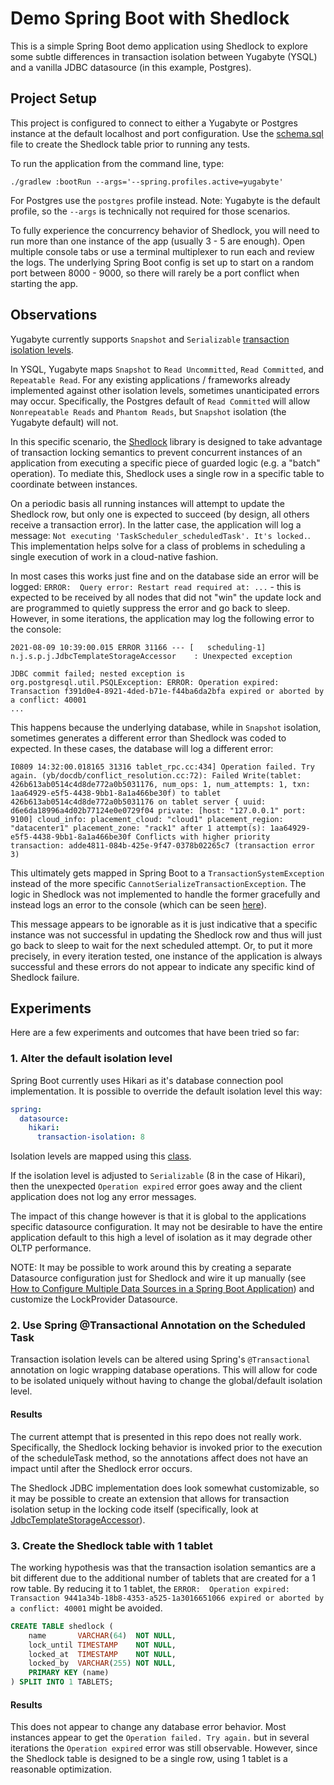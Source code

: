 # Demo Spring Boot with Shedlock

This is a simple Spring Boot demo application using Shedlock to explore some subtle differences in transaction
isolation between Yugabyte (YSQL) and a vanilla JDBC datasource (in this example, Postgres).

## Project Setup

This project is configured to connect to either a Yugabyte or Postgres instance at the default localhost and port
configuration.  Use the [schema.sql](/src/main/resources/schema.sql) file to create the Shedlock table prior to running
any tests.

To run the application from the command line, type:

```shell
./gradlew :bootRun --args='--spring.profiles.active=yugabyte'
```

For Postgres use the `postgres` profile instead.  Note: Yugabyte is the default profile, so the `--args` is
technically not required for those scenarios.

To fully experience the concurrency behavior of Shedlock, you will need to run more than one instance of the app 
(usually 3 - 5 are enough).  Open multiple console tabs or use a terminal multiplexer to run each and review the logs.
The underlying Spring Boot config is set up to start on a random port between 8000 - 9000, so there will rarely be a 
port conflict when starting the app.

## Observations

Yugabyte currently supports `Snapshot` and `Serializable` [transaction isolation levels](
https://docs.yugabyte.com/latest/explore/transactions/isolation-levels/).

In YSQL, Yugabyte maps `Snapshot` to `Read Uncommitted`, `Read Committed`, and `Repeatable Read`.  For any
existing applications / frameworks already implemented against other isolation levels, sometimes unanticipated
errors may occur.  Specifically, the Postgres default of `Read Committed` will allow `Nonrepeatable Reads` and
`Phantom Reads`, but `Snapshot` isolation (the Yugabyte default) will not.

In this specific scenario, the [Shedlock](https://github.com/lukas-krecan/ShedLock) library is designed to take
advantage of transaction locking semantics to prevent concurrent instances of an application from executing a specific
piece of guarded logic (e.g. a "batch" operation).  To mediate this, Shedlock uses a single row in a specific table to
coordinate between instances.

On a periodic basis all running instances will attempt to update the Shedlock row, but only one is
expected to succeed (by design, all others receive a transaction error).  In the latter case, the application will log
a message: `Not executing 'TaskScheduler_scheduledTask'. It's locked.`.  This implementation helps solve for a class of
problems in scheduling a single execution of work in a cloud-native fashion.

In most cases this works just fine and on the database side an error will be logged: `ERROR:  Query error: Restart read required at: ...` -
this is expected to be received by all nodes that did not "win" the update lock and are programmed to quietly suppress
the error and go back to sleep.  However, in some iterations, the application may log the following error to the
console:

```text
2021-08-09 10:39:00.015 ERROR 31166 --- [   scheduling-1] n.j.s.p.j.JdbcTemplateStorageAccessor    : Unexpected exception

JDBC commit failed; nested exception is org.postgresql.util.PSQLException: ERROR: Operation expired: Transaction f391d0e4-8921-4ded-b71e-f44ba6da2bfa expired or aborted by a conflict: 40001
...
```

This happens because the underlying database, while in `Snapshot` isolation, sometimes generates a different error than
Shedlock was coded to expected.  In these cases, the database will log a different error:

```text
I0809 14:32:00.018165 31316 tablet_rpc.cc:434] Operation failed. Try again. (yb/docdb/conflict_resolution.cc:72): Failed Write(tablet: 426b613ab0514c4d8de772a0b5031176, num_ops: 1, num_attempts: 1, txn: 1aa64929-e5f5-4438-9bb1-8a1a466be30f) to tablet 426b613ab0514c4d8de772a0b5031176 on tablet server { uuid: d6e6da18996a4d02b77124e0e0729f04 private: [host: "127.0.0.1" port: 9100] cloud_info: placement_cloud: "cloud1" placement_region: "datacenter1" placement_zone: "rack1" after 1 attempt(s): 1aa64929-e5f5-4438-9bb1-8a1a466be30f Conflicts with higher priority transaction: adde4811-084b-425e-9f47-0378b02265c7 (transaction error 3)
```

This ultimately gets mapped in Spring Boot to a `TransactionSystemException` instead of the more specific
`CannotSerializeTransactionException`.  The logic in Shedlock was not implemented to handle the former gracefully and
instead logs an error to the console (which can be seen [here](https://github.com/lukas-krecan/ShedLock/blob/46f6fe4bb31ee9b18c117443659f8be4d167f7c8/providers/jdbc/shedlock-provider-jdbc-template/src/main/java/net/javacrumbs/shedlock/provider/jdbctemplate/JdbcTemplateStorageAccessor.java#L67)).

This message appears to be ignorable as it is just indicative that a specific instance was not successful in updating
the Shedlock row and thus will just go back to sleep to wait for the next scheduled attempt.  Or, to put it more
precisely, in every iteration tested, one instance of the application is always successful and these errors do not
appear to indicate any specific kind of Shedlock failure.

## Experiments

Here are a few experiments and outcomes that have been tried so far:

### 1. Alter the default isolation level

Spring Boot currently uses Hikari as it's database connection pool implementation.  It is possible to override the
default isolation level this way:

```yaml
spring:
  datasource:
    hikari:
      transaction-isolation: 8
```

Isolation levels are mapped using this [class](https://github.com/brettwooldridge/HikariCP/blob/dev/src/main/java/com/zaxxer/hikari/util/IsolationLevel.java).

If the isolation level is adjusted to `Serializable` (8 in the case of Hikari), then the unexpected `Operation expired`
error goes away and the client application does not log any error messages.

The impact of this change however is that it is global to the applications specific datasource configuration.  It may
not be desirable to have the entire application default to this high a level of isolation as it may degrade other OLTP
performance.

NOTE: It may be possible to work around this by creating a separate Datasource configuration just for Shedlock and wire it up
manually (see [How to Configure Multiple Data Sources in a Spring Boot Application](https://springframework.guru/how-to-configure-multiple-data-sources-in-a-spring-boot-application/))
and customize the LockProvider Datasource.

### 2. Use Spring @Transactional Annotation on the Scheduled Task

Transaction isolation levels can be altered using Spring's `@Transactional` annotation on logic wrapping database
operations.  This will allow for code to be isolated uniquely without having to change the global/default isolation
level.

#### Results

The current attempt that is presented in this repo does not really work.  Specifically, the Shedlock locking behavior is
invoked prior to the execution of the scheduleTask method, so the annotations affect does not have an impact until after
the Shedlock error occurs.

The Shedlock JDBC implementation does look somewhat customizable, so it may be possible to create an extension that
allows for transaction isolation setup in the locking code itself (specifically, look at [JdbcTemplateStorageAccessor](https://github.com/lukas-krecan/ShedLock/blob/master/providers/jdbc/shedlock-provider-jdbc-template/src/main/java/net/javacrumbs/shedlock/provider/jdbctemplate/JdbcTemplateStorageAccessor.java)).

### 3. Create the Shedlock table with 1 tablet

The working hypothesis was that the transaction isolation semantics
are a bit different due to the additional number of tablets that are created
for a 1 row table.  By reducing it to 1 tablet, the `ERROR:  Operation expired: Transaction 9441a34b-18b8-4353-a525-1a3016651066 expired or aborted by a conflict: 40001`
might be avoided.

```sql
CREATE TABLE shedlock (
    name       VARCHAR(64)  NOT NULL,
    lock_until TIMESTAMP    NOT NULL,
    locked_at  TIMESTAMP    NOT NULL,
    locked_by  VARCHAR(255) NOT NULL,
    PRIMARY KEY (name)
) SPLIT INTO 1 TABLETS;
```

#### Results

This does not appear to change any database error behavior.  Most instances appear to get the `Operation failed. Try again.`
but in several iterations the `Operation expired` error was still observable.  However, since the Shedlock table is
designed to be a single row, using 1 tablet is a reasonable optimization.

